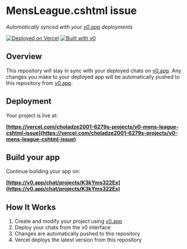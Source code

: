 # MensLeague.cshtml issue

*Automatically synced with your [v0.app](https://v0.app) deployments*

[![Deployed on Vercel](https://img.shields.io/badge/Deployed%20on-Vercel-black?style=for-the-badge&logo=vercel)](https://vercel.com/choladze2001-6279s-projects/v0-mens-league-cshtml-issue)
[![Built with v0](https://img.shields.io/badge/Built%20with-v0.app-black?style=for-the-badge)](https://v0.app/chat/projects/K3kYms322Ex)

## Overview

This repository will stay in sync with your deployed chats on [v0.app](https://v0.app).
Any changes you make to your deployed app will be automatically pushed to this repository from [v0.app](https://v0.app).

## Deployment

Your project is live at:

**[https://vercel.com/choladze2001-6279s-projects/v0-mens-league-cshtml-issue](https://vercel.com/choladze2001-6279s-projects/v0-mens-league-cshtml-issue)**

## Build your app

Continue building your app on:

**[https://v0.app/chat/projects/K3kYms322Ex](https://v0.app/chat/projects/K3kYms322Ex)**

## How It Works

1. Create and modify your project using [v0.app](https://v0.app)
2. Deploy your chats from the v0 interface
3. Changes are automatically pushed to this repository
4. Vercel deploys the latest version from this repository